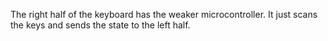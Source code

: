 The right half of the keyboard has the weaker microcontroller.
It just scans the keys and sends the state to the left half.
